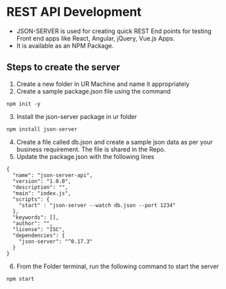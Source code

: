 # REST API Development
- JSON-SERVER is used for creating quick REST End points for testing Front end apps like React, Angular, jQuery, Vue.js Apps. 
- It is available as an NPM Package.

## Steps to create the server
1. Create a new folder in UR Machine and name it appropriately
2. Create a sample package.json file using the command 
```
npm init -y
```
3. Install the json-server package in ur folder
```
npm install json-server
```
4. Create a file called db.json and create a sample json data as per your business requirement. The file is shared in the Repo. 
5. Update the package.json with the following lines
```
{
  "name": "json-server-api",
  "version": "1.0.0",
  "description": "",
  "main": "index.js",
  "scripts": {
    "start" : "json-server --watch db.json --port 1234"
  },
  "keywords": [],
  "author": "",
  "license": "ISC",
  "dependencies": {
    "json-server": "^0.17.3"
  }
}
```
6. From the Folder terminal, run the following command to start the server
```
npm start
```